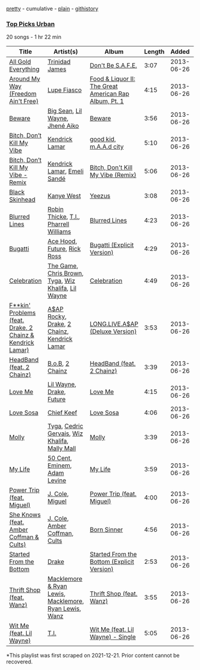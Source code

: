 [pretty](/playlists/pretty/6spPs4oxQEPSWXyXzqg8CR.md) - cumulative - [plain](/playlists/plain/6spPs4oxQEPSWXyXzqg8CR) - [githistory](https://github.githistory.xyz/mackorone/spotify-playlist-archive/blob/main/playlists/plain/6spPs4oxQEPSWXyXzqg8CR)

### [Top Picks Urban](https://open.spotify.com/playlist/6spPs4oxQEPSWXyXzqg8CR)

> 

20 songs - 1 hr 22 min

| Title | Artist(s) | Album | Length | Added | Removed |
|---|---|---|---|---|---|
| [All Gold Everything](https://open.spotify.com/track/0pgeVJrdNok4KhbiM58ayZ) | [Trinidad James](https://open.spotify.com/artist/0I5HubncQ8E1MFZOlPDY4J) | [Don't Be S.A.F.E.](https://open.spotify.com/album/2iv2vZcrHoRGfEsZOyQNF5) | 3:07 | 2013-06-26 |  |
| [Around My Way \(Freedom Ain't Free\)](https://open.spotify.com/track/2Vba5MBCdGqcE57GSiOstv) | [Lupe Fiasco](https://open.spotify.com/artist/01QTIT5P1pFP3QnnFSdsJf) | [Food & Liquor II: The Great American Rap Album, Pt\. 1](https://open.spotify.com/album/5rCCCernTo6IwFwEZM4H53) | 4:15 | 2013-06-26 |  |
| [Beware](https://open.spotify.com/track/7qFizcYCJj2NLTO9pPk9Lc) | [Big Sean](https://open.spotify.com/artist/0c173mlxpT3dSFRgMO8XPh), [Lil Wayne](https://open.spotify.com/artist/55Aa2cqylxrFIXC767Z865), [Jhené Aiko](https://open.spotify.com/artist/5ZS223C6JyBfXasXxrRqOk) | [Beware](https://open.spotify.com/album/2UEeNiObzvxrhGsyVRb2jK) | 3:56 | 2013-06-26 |  |
| [Bitch, Don’t Kill My Vibe](https://open.spotify.com/track/4Pwjz3DfvfQWV0rO2V8jyh) | [Kendrick Lamar](https://open.spotify.com/artist/2YZyLoL8N0Wb9xBt1NhZWg) | [good kid, m.A.A.d city](https://open.spotify.com/album/6PBZN8cbwkqm1ERj2BGXJ1) | 5:10 | 2013-06-26 |  |
| [Bitch, Don’t Kill My Vibe \- Remix](https://open.spotify.com/track/2ydOONTJ0e8894AA3Nplh5) | [Kendrick Lamar](https://open.spotify.com/artist/2YZyLoL8N0Wb9xBt1NhZWg), [Emeli Sandé](https://open.spotify.com/artist/7sfgqEdoeBTjd8lQsPT3Cy) | [Bitch, Don't Kill My Vibe \(Remix\)](https://open.spotify.com/album/3bCSU2nEeqKVsxWBUtaGJ5) | 5:06 | 2013-06-26 |  |
| [Black Skinhead](https://open.spotify.com/track/1ce3DvvGQn6hY2LMGMLCr5) | [Kanye West](https://open.spotify.com/artist/5K4W6rqBFWDnAN6FQUkS6x) | [Yeezus](https://open.spotify.com/album/0XTAmejG8F97wF5MWoVbaY) | 3:08 | 2013-06-26 |  |
| [Blurred Lines](https://open.spotify.com/track/5PUvinSo4MNqW7vmomGRS7) | [Robin Thicke](https://open.spotify.com/artist/0ZrpamOxcZybMHGg1AYtHP), [T.I.](https://open.spotify.com/artist/4OBJLual30L7gRl5UkeRcT), [Pharrell Williams](https://open.spotify.com/artist/2RdwBSPQiwcmiDo9kixcl8) | [Blurred Lines](https://open.spotify.com/album/2qVN3yVtkrPT9YL7djTNwt) | 4:23 | 2013-06-26 |  |
| [Bugatti](https://open.spotify.com/track/0TRvzhQIe3v6Jpcw8DBSte) | [Ace Hood](https://open.spotify.com/artist/31HjiqargV4NAw4GZqUale), [Future](https://open.spotify.com/artist/1RyvyyTE3xzB2ZywiAwp0i), [Rick Ross](https://open.spotify.com/artist/1sBkRIssrMs1AbVkOJbc7a) | [Bugatti \(Explicit Version\)](https://open.spotify.com/album/63gom1PjAkfBlAAVrqSmIo) | 4:29 | 2013-06-26 |  |
| [Celebration](https://open.spotify.com/track/2vFlcPghbk9D4omnCgKnxP) | [The Game](https://open.spotify.com/artist/0NbfKEOTQCcwd6o7wSDOHI), [Chris Brown](https://open.spotify.com/artist/7bXgB6jMjp9ATFy66eO08Z), [Tyga](https://open.spotify.com/artist/5LHRHt1k9lMyONurDHEdrp), [Wiz Khalifa](https://open.spotify.com/artist/137W8MRPWKqSmrBGDBFSop), [Lil Wayne](https://open.spotify.com/artist/55Aa2cqylxrFIXC767Z865) | [Celebration](https://open.spotify.com/album/6LGiJQwGe7NXoPGSUqO2aT) | 4:49 | 2013-06-26 |  |
| [F\*\*kin' Problems \(feat\. Drake, 2 Chainz & Kendrick Lamar\)](https://open.spotify.com/track/4XoP1AkbOurU9CeZ2rMEz2) | [A$AP Rocky](https://open.spotify.com/artist/13ubrt8QOOCPljQ2FL1Kca), [Drake](https://open.spotify.com/artist/3TVXtAsR1Inumwj472S9r4), [2 Chainz](https://open.spotify.com/artist/17lzZA2AlOHwCwFALHttmp), [Kendrick Lamar](https://open.spotify.com/artist/2YZyLoL8N0Wb9xBt1NhZWg) | [LONG.LIVE.A$AP \(Deluxe Version\)](https://open.spotify.com/album/1E1eyI5uGllppJZCxNoF9w) | 3:53 | 2013-06-26 |  |
| [HeadBand \(feat\. 2 Chainz\)](https://open.spotify.com/track/6gf1xlPETW9CwjsdnUzW3g) | [B.o.B](https://open.spotify.com/artist/5ndkK3dpZLKtBklKjxNQwT), [2 Chainz](https://open.spotify.com/artist/17lzZA2AlOHwCwFALHttmp) | [HeadBand \(feat\. 2 Chainz\)](https://open.spotify.com/album/07UOxI5w8mncLUE0LLl5DR) | 3:39 | 2013-06-26 |  |
| [Love Me](https://open.spotify.com/track/4lWJjtWbDDALpK9tVG8Dho) | [Lil Wayne](https://open.spotify.com/artist/55Aa2cqylxrFIXC767Z865), [Drake](https://open.spotify.com/artist/3TVXtAsR1Inumwj472S9r4), [Future](https://open.spotify.com/artist/1RyvyyTE3xzB2ZywiAwp0i) | [Love Me](https://open.spotify.com/album/4jTKbfelfDkv7sLjK8EhKo) | 4:15 | 2013-06-26 |  |
| [Love Sosa](https://open.spotify.com/track/1Mp36AbVgpubAirlMV0qef) | [Chief Keef](https://open.spotify.com/artist/15iVAtD3s3FsQR4w1v6M0P) | [Love Sosa](https://open.spotify.com/album/0L353pS2XMFu4AGlu0sF5r) | 4:06 | 2013-06-26 |  |
| [Molly](https://open.spotify.com/track/6ycaeJRyCc1Wh1OU9wGMA0) | [Tyga](https://open.spotify.com/artist/5LHRHt1k9lMyONurDHEdrp), [Cedric Gervais](https://open.spotify.com/artist/4Wjf8diP59VmPG7fi4y724), [Wiz Khalifa](https://open.spotify.com/artist/137W8MRPWKqSmrBGDBFSop), [Mally Mall](https://open.spotify.com/artist/2F4vlQrJakgfJhEW93DFcZ) | [Molly](https://open.spotify.com/album/6EmGuFzs2XXUOmJCVQxJVx) | 3:39 | 2013-06-26 |  |
| [My Life](https://open.spotify.com/track/2LuZT0HtbVYU53AxC1srWX) | [50 Cent](https://open.spotify.com/artist/3q7HBObVc0L8jNeTe5Gofh), [Eminem](https://open.spotify.com/artist/7dGJo4pcD2V6oG8kP0tJRR), [Adam Levine](https://open.spotify.com/artist/4bYPcJP5jwMhSivRcqie2n) | [My Life](https://open.spotify.com/album/3Q4AwbFCXFKVjwcZe4Nxk1) | 3:59 | 2013-06-26 |  |
| [Power Trip \(feat\. Miguel\)](https://open.spotify.com/track/1EbWiEra7ovNsMq3DeLSDy) | [J\. Cole](https://open.spotify.com/artist/6l3HvQ5sa6mXTsMTB19rO5), [Miguel](https://open.spotify.com/artist/360IAlyVv4PCEVjgyMZrxK) | [Power Trip \(feat\. Miguel\)](https://open.spotify.com/album/171XJ4TEorE4iM9xZliS61) | 4:00 | 2013-06-26 |  |
| [She Knows \(feat\. Amber Coffman & Cults\)](https://open.spotify.com/track/282L6SR4Y8Rs0VUgtEy1Zw) | [J\. Cole](https://open.spotify.com/artist/6l3HvQ5sa6mXTsMTB19rO5), [Amber Coffman](https://open.spotify.com/artist/4vpGVGgxSDcCTmqYbsOnsn), [Cults](https://open.spotify.com/artist/3Oim8XBPbznAa8Jj8QzNc8) | [Born Sinner](https://open.spotify.com/album/1NfrmcXk8xNennyxQ57JcW) | 4:56 | 2013-06-26 |  |
| [Started From the Bottom](https://open.spotify.com/track/2XDdHuoRmBeOaBIOSclj2k) | [Drake](https://open.spotify.com/artist/3TVXtAsR1Inumwj472S9r4) | [Started From the Bottom \(Explicit Version\)](https://open.spotify.com/album/66qsRPfBPtHG83QRxQTwsJ) | 2:53 | 2013-06-26 |  |
| [Thrift Shop \(feat\. Wanz\)](https://open.spotify.com/track/1CmUZGtH29Kx36C1Hleqlz) | [Macklemore & Ryan Lewis](https://open.spotify.com/artist/5BcAKTbp20cv7tC5VqPFoC), [Macklemore](https://open.spotify.com/artist/3JhNCzhSMTxs9WLGJJxWOY), [Ryan Lewis](https://open.spotify.com/artist/4myTppRgh0rojLxx8RycOp), [Wanz](https://open.spotify.com/artist/56xTxG4nQMAs1GW9kvn0uA) | [Thrift Shop \(feat\. Wanz\)](https://open.spotify.com/album/0XN945pdw7kvYRndgbDuSb) | 3:55 | 2013-06-26 |  |
| [Wit Me \(feat\. Lil Wayne\)](https://open.spotify.com/track/4FMtPpDo4l4AJitaFxvaMV) | [T.I.](https://open.spotify.com/artist/4OBJLual30L7gRl5UkeRcT) | [Wit Me \(feat\. Lil Wayne\) \- Single](https://open.spotify.com/album/216buS72ZloCPX8l9e4ddd) | 5:05 | 2013-06-26 |  |

\*This playlist was first scraped on 2021-12-21. Prior content cannot be recovered.
